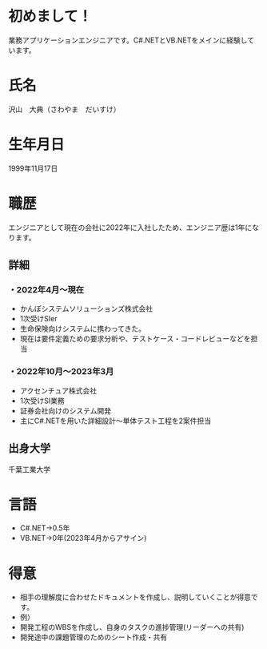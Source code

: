 # 初めまして！  
業務アプリケーションエンジニアです。C#.NETとVB.NETをメインに経験しています。
# 氏名  
沢山　大典（さわやま　だいすけ）
# 生年月日  
1999年11月17日
# 職歴
エンジニアとして現在の会社に2022年に入社したため、エンジニア歴は1年になります。
## 詳細
### ・2022年4月～現在
- かんぽシステムソリューションズ株式会社  
- 1次受けSIer  
- 生命保険向けシステムに携わってきた。 
- 現在は要件定義ための要求分析や、テストケース・コードレビューなどを担当  

### ・2022年10月～2023年3月
- アクセンチュア株式会社  
- 1次受けSI業務  
- 証券会社向けのシステム開発  
- 主にC#.NETを用いた詳細設計～単体テスト工程を2案件担当  

## 出身大学
千葉工業大学  
# 言語 
- C#.NET→0.5年  
- VB.NET→0年(2023年4月からアサイン)  
# 得意
- 相手の理解度に合わせたドキュメントを作成し、説明していくことが得意です。  
- 例）  
- 開発工程のWBSを作成し、自身のタスクの進捗管理(リーダーへの共有)  
- 開発途中の課題管理のためのシート作成・共有


